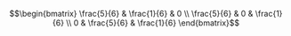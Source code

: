 $$\begin{bmatrix}
       \frac{5}{6} & \frac{1}{6} & 0           \\
       \frac{5}{6} & 0           & \frac{1}{6} \\
       0           & \frac{5}{6} & \frac{1}{6}
     \end{bmatrix}$$
